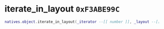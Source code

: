 # iterate_in_layout `0xF3ABE99C`

```lua
natives.object.iterate_in_layout(_iterator --[[ number ]], _layout --[[ number ]])
```